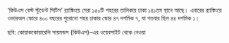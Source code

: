 ‘কিউএস বেস্ট স্টুডেন্ট সিটিস’ র‍্যাঙ্কিংয়ে সেরা ১৫০টি শহরের তালিকায় ঢাকা ১৪১তম স্থানে আছে। এবারের র‍্যাঙ্কিংয়ে ওভারঅল স্কোরে ৪০০ বছরের পুরোনো শহর ঢাকার স্কোর ৪৭ দশমিক ৭, যা গতবার ছিল ৪৪ দশমিক ১।

ছবি: কোয়াককোয়ারেলি সায়মন্ডস (কিউএস)–এর ওয়েবসাইট থেকে নেওয়া
